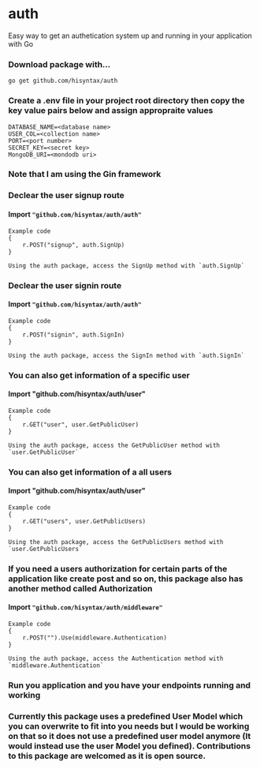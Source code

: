 # auth
Easy way to get an authetication system up and running in your application with Go

### Download package with...
    go get github.com/hisyntax/auth
### Create a .env file in your project root directory then copy the key value pairs below and assign appropraite values
    DATABASE_NAME=<database name>
    USER_COL=<collection name>
    PORT=<port number>
    SECRET_KEY=<secret key>
    MongoDB_URI=<mondodb uri>

### Note that I am using the Gin framework
### Declear the user signup route
#### Import `"github.com/hisyntax/auth/auth"`
    Example code 
    {
        r.POST("signup", auth.SignUp)
    }

    Using the auth package, access the SignUp method with `auth.SignUp`


### Declear the user signin route
#### Import `"github.com/hisyntax/auth/auth"`
    Example code 
    {
        r.POST("signin", auth.SignIn)
    }

    Using the auth package, access the SignIn method with `auth.SignIn`

### You can also get information of a specific user
#### Import "github.com/hisyntax/auth/user"
    Example code 
    {
        r.GET("user", user.GetPublicUser)
    }

    Using the auth package, access the GetPublicUser method with `user.GetPublicUser`

### You can also get information of a all users
#### Import "github.com/hisyntax/auth/user"
    Example code 
    {
        r.GET("users", user.GetPublicUsers)
    }

    Using the auth package, access the GetPublicUsers method with `user.GetPublicUsers`


### If you need a users authorization for certain parts of the application like create post and so on, this package also has another method called Authorization
#### Import `"github.com/hisyntax/auth/middleware"`
    Example code 
    {
        r.POST("").Use(middleware.Authentication)
    }

    Using the auth package, access the Authentication method with `middleware.Authentication`

### Run you application and you have your endpoints running and working
### Currently this package uses a predefined User Model which you can overwrite to fit into you needs but I would be working on that so it does not use a predefined user model anymore (It would instead use the user Model you defined). Contributions to this package are welcomed as it is open source.